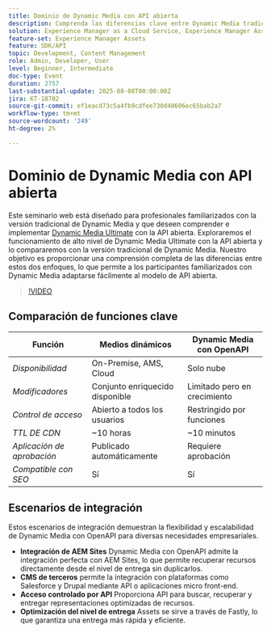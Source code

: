 ```yaml
---
title: Dominio de Dynamic Media con API abierta
description: Comprenda las diferencias clave entre Dynamic Media tradicional y el modelo de API abierta, y aprenda a realizar la transición e implementar correctamente Dynamic Media Ultimate con la API abierta.
solution: Experience Manager as a Cloud Service, Experience Manager Assets
feature-set: Experience Manager Assets
feature: SDK/API
topic: Development, Content Management
role: Admin, Developer, User
level: Beginner, Intermediate
doc-type: Event
duration: 2757
last-substantial-update: 2025-08-08T00:00:00Z
jira: KT-18702
source-git-commit: ef1eacd73c5a4fb9cdfee730d40606ec65bab2a7
workflow-type: tm+mt
source-wordcount: '249'
ht-degree: 2%

---
```



# Dominio de Dynamic Media con API abierta

Este seminario web está diseñado para profesionales familiarizados con la versión tradicional de Dynamic Media y que deseen comprender e implementar [Dynamic Media Ultimate](https://experienceleague.adobe.com/es/docs/experience-manager-cloud-service/content/assets/dynamicmedia/dm-prime-ultimate) con la API abierta.  Exploraremos el funcionamiento de alto nivel de Dynamic Media Ultimate con la API abierta y lo compararemos con la versión tradicional de Dynamic Media. Nuestro objetivo es proporcionar una comprensión completa de las diferencias entre estos dos enfoques, lo que permite a los participantes familiarizados con Dynamic Media adaptarse fácilmente al modelo de API abierta.

>[!VIDEO](https://video.tv.adobe.com/v/3470620/?learn=on&enablevpops)

## Comparación de funciones clave

| Función | Medios dinámicos | Dynamic Media con OpenAPI |
|-----------------------------|------------------------|----------------------------|
| *Disponibilidad* | On-Premise, AMS, Cloud | Solo nube |
| *Modificadores* | Conjunto enriquecido disponible | Limitado pero en crecimiento |
| *Control de acceso* | Abierto a todos los usuarios | Restringido por funciones |
| *TTL DE CDN* | ~10 horas | ~10 minutos |
| *Aplicación de aprobación* | Publicado automáticamente | Requiere aprobación |
| *Compatible con SEO* | Sí | Sí |

## Escenarios de integración

Estos escenarios de integración demuestran la flexibilidad y escalabilidad de Dynamic Media con OpenAPI para diversas necesidades empresariales.

* **Integración de AEM Sites** Dynamic Media con OpenAPI admite la integración perfecta con AEM Sites, lo que permite recuperar recursos directamente desde el nivel de entrega sin duplicarlos.
* **CMS de terceros** permite la integración con plataformas como Salesforce y Drupal mediante API o aplicaciones micro front-end.
* **Acceso controlado por API** Proporciona API para buscar, recuperar y entregar representaciones optimizadas de recursos.
* **Optimización del nivel de entrega** Assets se sirve a través de Fastly, lo que garantiza una entrega más rápida y eficiente.